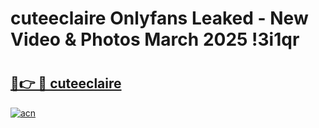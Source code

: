 # cuteeclaire Onlyfans Leaked - New Video & Photos March 2025 !3i1qr

# <h2><a href="https://w1qpea.iuczelnia.edu.pl?title=cuteeclaire&ref=3i1qr">🔗👉 🔴 cuteeclaire</a></h2>

[![acn](https://github.com/user-attachments/assets/0f9c940e-d8b0-45ae-aac7-cd30a18b3e1c)](https://w1qpea.iuczelnia.edu.pl?title=cuteeclaire&ref=3i1qr)

